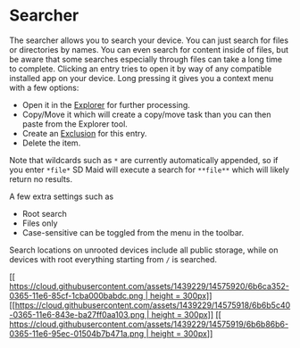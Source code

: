 # Searcher
The searcher allows you to search your device. You can just search for files or directories by names. You can even search for content inside of files, but be aware that some searches especially through files can take a long time to complete. Clicking an entry tries to open it by way of any compatible installed app on your device. Long pressing it gives you a context menu with a few options:

* Open it in the [Explorer](https://github.com/d4rken/sdmaid-public/wiki/Explorer) for further processing.
* Copy/Move it which will create a copy/move task than you can then paste from the Explorer tool.
* Create an [Exclusion](https://github.com/d4rken/sdmaid-public/wiki/Exclusion) for this entry.
* Delete the item.

Note that wildcards such as `*` are currently automatically appended, so if you enter `*file*` SD Maid will execute a search for `**file**` which will likely return no results.

A few extra settings such as
* Root search
* Files only
* Case-sensitive
can be toggled from the menu in the toolbar.

Search locations on unrooted devices include all public storage, while on devices with root everything starting from `/` is searched.

[[[ https://cloud.githubusercontent.com/assets/1439229/14575920/6b6ca352-0365-11e6-85cf-1cba000babdc.png | height = 300px]]](https://cloud.githubusercontent.com/assets/1439229/14575920/6b6ca352-0365-11e6-85cf-1cba000babdc.png)
[[[https://cloud.githubusercontent.com/assets/1439229/14575918/6b6b5c40-0365-11e6-843e-ba27ff0aa103.png | height = 300px]]](https://cloud.githubusercontent.com/assets/1439229/14575918/6b6b5c40-0365-11e6-843e-ba27ff0aa103.png)
[[[ https://cloud.githubusercontent.com/assets/1439229/14575919/6b6b86b6-0365-11e6-95ec-01504b7b471a.png | height = 300px]]](https://cloud.githubusercontent.com/assets/1439229/14575919/6b6b86b6-0365-11e6-95ec-01504b7b471a.png)